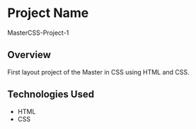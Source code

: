 # Project Name

MasterCSS-Project-1

## Overview

First layout project of the Master in CSS using HTML and CSS.

## Technologies Used

- HTML
- CSS
